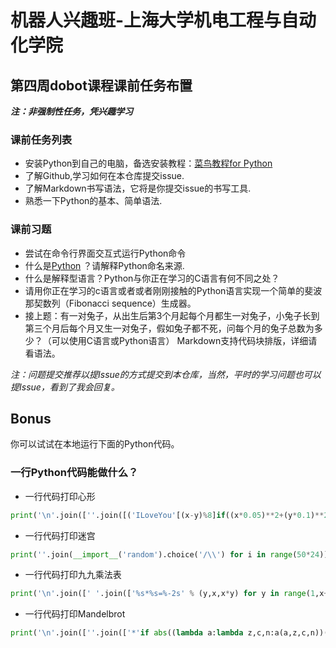 # 机器人兴趣班-上海大学机电工程与自动化学院
## 第四周dobot课程课前任务布置

***注：非强制性任务，凭兴趣学习***

### 课前任务列表
* 安装Python到自己的电脑，备选安装教程：[菜鸟教程for Python](http://www.runoob.com/python/python-install.html)
* 了解Github,学习如何在本仓库提交issue.
* 了解Markdown书写语法，它将是你提交issue的书写工具.
* 熟悉一下Python的基本、简单语法.
 
### 课前习题

* 尝试在命令行界面交互式运行Python命令
* 什么是[Python](https://www.python.org/) ？请解释Python命名来源.
* 什么是解释型语言？Python与你正在学习的C语言有何不同之处？
* 请用你正在学习的c语言或者或者刚刚接触的Python语言实现一个简单的斐波那契数列（Fibonacci sequence）生成器。
* 接上题：有一对兔子，从出生后第3个月起每个月都生一对兔子，小兔子长到第三个月后每个月又生一对兔子，假如兔子都不死，问每个月的兔子总数为多少？（可以使用C语言或Python语言） Markdown支持代码块排版，详细请看语法。

*注：问题提交推荐以提Issue的方式提交到本仓库，当然，平时的学习问题也可以提Issue，看到了我会回复。*

## Bonus
你可以试试在本地运行下面的Python代码。
### 一行Python代码能做什么？

* 一行代码打印心形

```py
print('\n'.join([''.join([('ILoveYou'[(x-y)%8]if((x*0.05)**2+(y*0.1)**2-1)**3-(x*0.05)**2*(y*0.1)**3<=0 else' ')for x in range(-30,30)])for y in range(15,-15,-1)]))
```

* 一行代码打印迷宫

```py
print(''.join(__import__('random').choice('/\\') for i in range(50*24)))
```

* 一行代码打印九九乘法表

```py
print('\n'.join([' '.join(['%s*%s=%-2s' % (y,x,x*y) for y in range(1,x+1)]) for x in range(1,10)]))
```

* 一行代码打印Mandelbrot

```py
print('\n'.join([''.join(['*'if abs((lambda a:lambda z,c,n:a(a,z,c,n))(lambda s,z,c,n:z if n==0else s(s,z*z+c,c,n-1))(0,0.02*x+0.05j*y,40))<2 else' 'for x in range(-80,20)])for y in range(-20,20)]))
```
